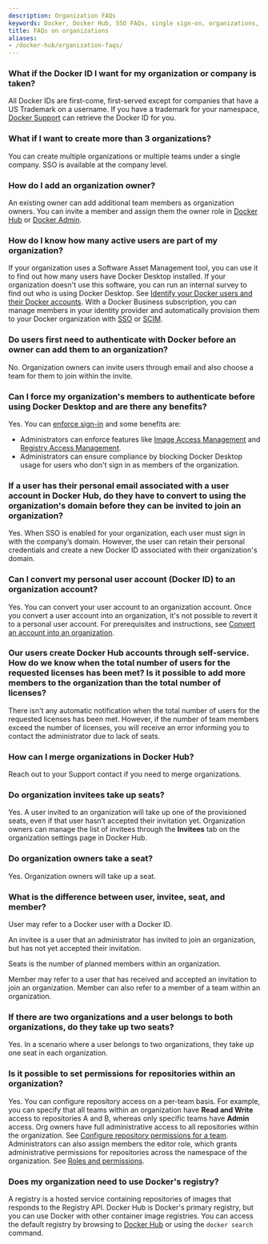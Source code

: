 ```yaml
---
description: Organization FAQs
keywords: Docker, Docker Hub, SSO FAQs, single sign-on, organizations, administration
title: FAQs on organizations
aliases:
- /docker-hub/organization-faqs/
---
```


### What if the Docker ID I want for my organization or company is taken?

All Docker IDs are first-come, first-served except for companies that have a US Trademark on a username. If you have a trademark for your namespace, [Docker Support](https://hub.docker.com/support/contact/) can retrieve the Docker ID for you.

### What if I want to create more than 3 organizations?

You can create multiple organizations or multiple teams under a single company. SSO is available at the company level.

### How do I add an organization owner?

An existing owner can add additional team members as organization owners. You can invite a member and assign them the owner role in [Docker Hub](members.md#invite-members) or [Docker Admin](../../admin/organization/members.md#invite-members).

### How do I know how many active users are part of my organization?

If your organization uses a Software Asset Management tool, you can use it to find out how many users have Docker Desktop installed. If your organization doesn't use this software, you can run an internal survey to find out who is using Docker Desktop. See [Identify your Docker users and their Docker accounts](../../admin/organization/onboard.md#step-1-identify-your-docker-users-and-their-docker-accounts). With a Docker Business subscription, you can manage members in your identity provider and automatically provision them to your Docker organization with [SSO](../../security/for-admins/single-sign-on/_index.md) or [SCIM](../../security/for-admins/scim.md).

### Do users first need to authenticate with Docker before an owner can add them to an organization?

No. Organization owners can invite users through email and also choose a team for them to join within the invite.

### Can I force my organization's members to authenticate before using Docker Desktop and are there any benefits?

Yes. You can [enforce sign-in](../../security/for-admins/configure-sign-in.md) and some benefits are:

- Administrators can enforce features like [Image Access Management](../../security/for-admins/image-access-management.md) and [Registry Access Management](../../security/for-admins/registry-access-management.md).
 - Administrators can ensure compliance by blocking Docker Desktop usage for users who don't sign in as members of the organization.

### If a user has their personal email associated with a user account in Docker Hub, do they have to convert to using the organization's domain before they can be invited to join an organization?

Yes. When SSO is enabled for your organization, each user must sign in with the company’s domain. However, the user can retain their personal credentials and create a new Docker ID associated with their organization's domain.

### Can I convert my personal user account (Docker ID) to an organization account?

Yes. You can convert your user account to an organization account. Once you
convert a user account into an organization, it's not possible to
revert it to a personal user account. For prerequisites and instructions, see
[Convert an account into an organization](convert-account.md).

### Our users create Docker Hub accounts through self-service. How do we know when the total number of users for the requested licenses has been met? Is it possible to add more members to the organization than the total number of licenses?

There isn't any automatic notification when the total number of users for the requested licenses has been met. However, if the number of team
members exceed the number of licenses, you will receive an error informing you
to contact the administrator due to lack of seats.

### How can I merge organizations in Docker Hub?

Reach out to your Support contact if you need to merge organizations.

### Do organization invitees take up seats?

Yes. A user invited to an organization will take up one of the provisioned
seats, even if that user hasn’t accepted their invitation yet. Organization
owners can manage the list of invitees through the **Invitees** tab on the organization settings page in Docker Hub.

### Do organization owners take a seat?

Yes. Organization owners will take up a seat.

### What is the difference between user, invitee, seat, and member?

User may refer to a Docker user with a Docker ID.

An invitee is a user that an administrator has invited to join an organization, but has not yet accepted their invitation.

Seats is the number of planned members within an organization.

Member may refer to a user that has received and accepted an invitation to join an organization. Member can also refer to a member of a team within an organization.

### If there are two organizations and a user belongs to both organizations, do they take up two seats?

Yes. In a scenario where a user belongs to two organizations, they take up one seat in each organization.

### Is it possible to set permissions for repositories within an organization?

Yes. You can configure repository access on a per-team basis. For example, you
can specify that all teams within an organization have **Read and Write** access
to repositories A and B, whereas only specific teams have **Admin** access. Org
owners have full administrative access to all repositories within the
organization. See [Configure repository permissions for a team](manage-a-team.md#configure-repository-permissions-for-a-team). Administrators can also assign members the editor role, which grants administrative permissions for repositories across the namespace of the organization. See [Roles and permissions](../../security/for-admins/roles-and-permissions.md).

### Does my organization need to use Docker's registry?

A registry is a hosted service containing repositories of images that responds to the Registry API. Docker Hub is Docker's primary registry, but you can use Docker with other container image registries. You can access the default registry by browsing to [Docker Hub](https://hub.docker.com) or using the `docker search` command.